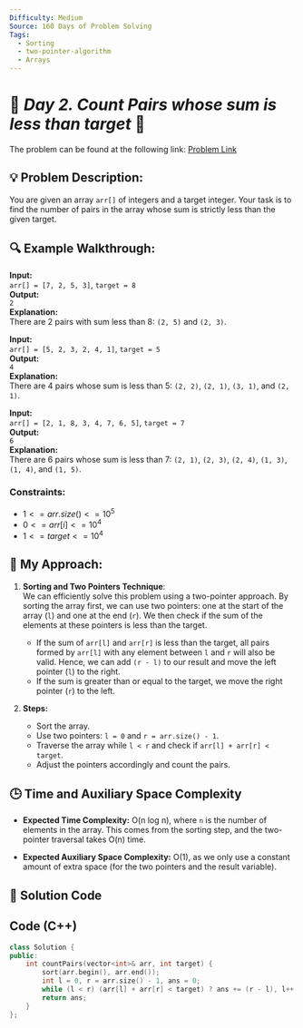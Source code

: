 ```yaml
---
Difficulty: Medium  
Source: 160 Days of Problem Solving  
Tags:
  - Sorting
  - two-pointer-algorithm
  - Arrays
---
```


# 🚀 _Day 2. Count Pairs whose sum is less than target_ 🧠


The problem can be found at the following link: [Problem Link](https://www.geeksforgeeks.org/batch/gfg-160-problems/track/two-pointer-technique-gfg-160/problem/count-pairs-whose-sum-is-less-than-target)

## 💡 **Problem Description:**

You are given an array `arr[]` of integers and a target integer. Your task is to find the number of pairs in the array whose sum is strictly less than the given target.

## 🔍 **Example Walkthrough:**

**Input:**  
`arr[] = [7, 2, 5, 3]`, `target = 8`  
**Output:**  
`2`  
**Explanation:**  
There are 2 pairs with sum less than 8: `(2, 5)` and `(2, 3)`.

**Input:**  
`arr[] = [5, 2, 3, 2, 4, 1]`, `target = 5`  
**Output:**  
`4`  
**Explanation:**  
There are 4 pairs whose sum is less than 5: `(2, 2)`, `(2, 1)`, `(3, 1)`, and `(2, 1)`.

**Input:**  
`arr[] = [2, 1, 8, 3, 4, 7, 6, 5]`, `target = 7`  
**Output:**  
`6`  
**Explanation:**  
There are 6 pairs whose sum is less than 7: `(2, 1)`, `(2, 3)`, `(2, 4)`, `(1, 3)`, `(1, 4)`, and `(1, 5)`.

### Constraints:
- $`1 <= arr.size() <= 10^5`$
- $`0 <= arr[i] <= 10^4`$
- $`1 <= target <= 10^4`$

## 🎯 **My Approach:**

1. **Sorting and Two Pointers Technique**:  
   We can efficiently solve this problem using a two-pointer approach. By sorting the array first, we can use two pointers: one at the start of the array (`l`) and one at the end (`r`). We then check if the sum of the elements at these pointers is less than the target.
   
   - If the sum of `arr[l]` and `arr[r]` is less than the target, all pairs formed by `arr[l]` with any element between `l` and `r` will also be valid. Hence, we can add `(r - l)` to our result and move the left pointer (`l`) to the right.
   - If the sum is greater than or equal to the target, we move the right pointer (`r`) to the left.

2. **Steps:**
   - Sort the array.
   - Use two pointers: `l = 0` and `r = arr.size() - 1`.
   - Traverse the array while `l < r` and check if `arr[l] + arr[r] < target`.
   - Adjust the pointers accordingly and count the pairs.

## 🕒 **Time and Auxiliary Space Complexity** 

- **Expected Time Complexity:** O(n log n), where `n` is the number of elements in the array. This comes from the sorting step, and the two-pointer traversal takes O(n) time.
  
- **Expected Auxiliary Space Complexity:** O(1), as we only use a constant amount of extra space (for the two pointers and the result variable).

## 📝 **Solution Code**

## Code (C++)

```cpp
class Solution {
public:
    int countPairs(vector<int>& arr, int target) {
        sort(arr.begin(), arr.end());
        int l = 0, r = arr.size() - 1, ans = 0;
        while (l < r) (arr[l] + arr[r] < target) ? ans += (r - l), l++ : r--;
        return ans;
    }
};
```
